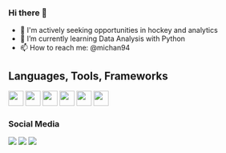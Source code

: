 ### Hi there 👋

- 👀 I'm actively seeking opportunities in hockey and analytics
- 🌱 I’m currently learning Data Analysis with Python
- 📫 How to reach me: @michan94

## **Languages, Tools, Frameworks**  

<code><img height="30" src="https://img.shields.io/badge/Python-FFD43B?style=for-the-badge&logo=python&logoColor=blue"></code>
<code><img height="30" src="https://img.shields.io/badge/Java-ED8B00?style=for-the-badge&logo=java&logoColor=white"></code>
<code><img height="30" src="https://img.shields.io/badge/JavaScript-F7DF1E?style=for-the-badge&logo=javascript&logoColor=black"></code>
<code><img height="30" src="https://img.shields.io/badge/TypeScript-007ACC?style=for-the-badge&logo=typescript&logoColor=white"></code>
<code><img height="30" src="https://img.shields.io/badge/React_Native-20232A?style=for-the-badge&logo=react&logoColor=61DAFB"></code>
<code><img height="30" src="https://img.shields.io/badge/styled--components-DB7093?style=for-the-badge&logo=styled-components&logoColor=white"></code>
  
### **Social Media**

<p align="left">
  <a href="https://www.linkedin.com/in/mitchan/" alt="Linkedin">
  <img src="https://img.shields.io/badge/-Linkedin-0e76a8?style=flat-square&logo=Linkedin&logoColor=white&link=https://www.linkedin.com/in/mitchan/" /></a>

  <a href="https://www.codewars.com/users/michan94" alt="Codewars">
  <img src="https://img.shields.io/badge/Codewars-B1361E?style=for-the-badge&logo=Codewars&logoColor=white&link=https://www.codewars.com/users/michan94" /></a>

  <a href="https://leetcode.com/garfield041/" alt="Leetcode">
  <img src="	https://img.shields.io/badge/-LeetCode-FFA116?style=for-the-badge&logo=LeetCode&logoColor=black&link=https://leetcode.com/garfield041/" /></a>
</p>  
  
 
